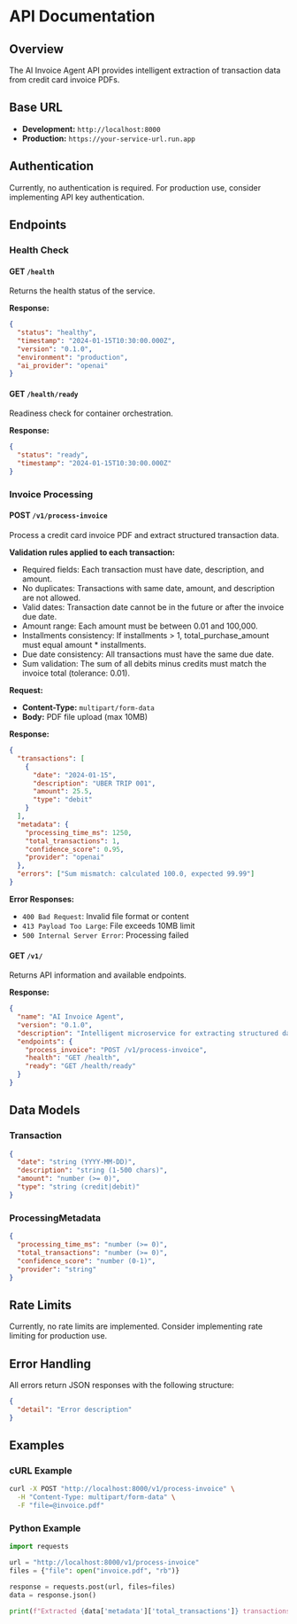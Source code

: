 # API Documentation

## Overview

The AI Invoice Agent API provides intelligent extraction of transaction data from credit card invoice PDFs.

## Base URL

- **Development:** `http://localhost:8000`
- **Production:** `https://your-service-url.run.app`

## Authentication

Currently, no authentication is required. For production use, consider implementing API key authentication.

## Endpoints

### Health Check

#### GET `/health`

Returns the health status of the service.

**Response:**

```json
{
  "status": "healthy",
  "timestamp": "2024-01-15T10:30:00.000Z",
  "version": "0.1.0",
  "environment": "production",
  "ai_provider": "openai"
}
```

#### GET `/health/ready`

Readiness check for container orchestration.

**Response:**

```json
{
  "status": "ready",
  "timestamp": "2024-01-15T10:30:00.000Z"
}
```

### Invoice Processing

#### POST `/v1/process-invoice`

Process a credit card invoice PDF and extract structured transaction data.

**Validation rules applied to each transaction:**

- Required fields: Each transaction must have date, description, and amount.
- No duplicates: Transactions with same date, amount, and description are not allowed.
- Valid dates: Transaction date cannot be in the future or after the invoice due date.
- Amount range: Each amount must be between 0.01 and 100,000.
- Installments consistency: If installments > 1, total_purchase_amount must equal amount \* installments.
- Due date consistency: All transactions must have the same due date.
- Sum validation: The sum of all debits minus credits must match the invoice total (tolerance: 0.01).

**Request:**

- **Content-Type:** `multipart/form-data`
- **Body:** PDF file upload (max 10MB)

**Response:**

```json
{
  "transactions": [
    {
      "date": "2024-01-15",
      "description": "UBER TRIP 001",
      "amount": 25.5,
      "type": "debit"
    }
  ],
  "metadata": {
    "processing_time_ms": 1250,
    "total_transactions": 1,
    "confidence_score": 0.95,
    "provider": "openai"
  },
  "errors": ["Sum mismatch: calculated 100.0, expected 99.99"]
}
```

**Error Responses:**

- `400 Bad Request`: Invalid file format or content
- `413 Payload Too Large`: File exceeds 10MB limit
- `500 Internal Server Error`: Processing failed

#### GET `/v1/`

Returns API information and available endpoints.

**Response:**

```json
{
  "name": "AI Invoice Agent",
  "version": "0.1.0",
  "description": "Intelligent microservice for extracting structured data from credit card invoices",
  "endpoints": {
    "process_invoice": "POST /v1/process-invoice",
    "health": "GET /health",
    "ready": "GET /health/ready"
  }
}
```

## Data Models

### Transaction

```json
{
  "date": "string (YYYY-MM-DD)",
  "description": "string (1-500 chars)",
  "amount": "number (>= 0)",
  "type": "string (credit|debit)"
}
```

### ProcessingMetadata

```json
{
  "processing_time_ms": "number (>= 0)",
  "total_transactions": "number (>= 0)",
  "confidence_score": "number (0-1)",
  "provider": "string"
}
```

## Rate Limits

Currently, no rate limits are implemented. Consider implementing rate limiting for production use.

## Error Handling

All errors return JSON responses with the following structure:

```json
{
  "detail": "Error description"
}
```

## Examples

### cURL Example

```bash
curl -X POST "http://localhost:8000/v1/process-invoice" \
  -H "Content-Type: multipart/form-data" \
  -F "file=@invoice.pdf"
```

### Python Example

```python
import requests

url = "http://localhost:8000/v1/process-invoice"
files = {"file": open("invoice.pdf", "rb")}

response = requests.post(url, files=files)
data = response.json()

print(f"Extracted {data['metadata']['total_transactions']} transactions")
```
